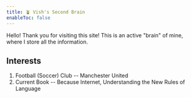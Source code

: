 ```yaml
---
title: 🪴 Vish's Second Brain
enableToc: false
---
```



Hello! Thank you for visiting this site! This is an active "brain" of mine, where I store all the information. 

## Interests

1. Football (Soccer) Club -- Manchester United
2. Current Book -- Because Internet, Understanding the New Rules of Language
